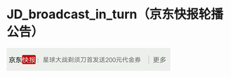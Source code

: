 # JD_broadcast_in_turn（京东快报轮播公告）
![效果图](https://github.com/1347251370/JD_broadcast_in_turn/blob/master/images/a.gif)
